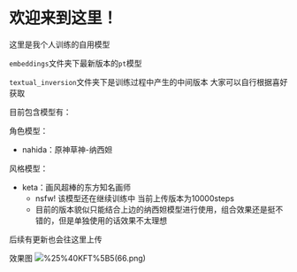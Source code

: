 # 欢迎来到这里！

这里是我个人训练的自用模型

`embeddings`文件夹下最新版本的`pt`模型

`textual_inversion`文件夹下是训练过程中产生的中间版本 大家可以自行根据喜好获取



目前包含模型有：

角色模型：

- nahida：原神草神-纳西妲

风格模型：

- keta：画风超棒的东方知名画师
  - nsfw! 该模型还在继续训练中 当前上传版本为10000steps
  - 目前的版本貌似只能结合上边的纳西妲模型进行使用，组合效果还是挺不错的，但是单独使用的话效果不太理想

后续有更新也会往这里上传

效果图
![](https://github.com/710765989/my_textual_inversions/blob/main/%E6%95%88%E6%9E%9C%E5%9B%BE/SKF4ZB2ZFP1R)%25%40KFT%5B5(66.png)
